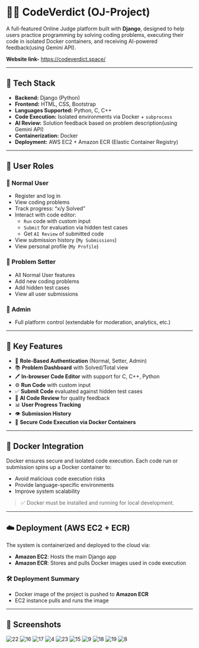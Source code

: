 # 🧑‍💻 CodeVerdict (OJ-Project)

A full-featured Online Judge platform built with **Django**, designed to help users practice programming by solving coding problems, executing their code in isolated Docker containers, and receiving AI-powered feedback(using Gemini API).

**Website link-** https://codeverdict.space/ 

---

## 🔧 Tech Stack

- **Backend:** Django (Python)
- **Frontend:** HTML, CSS, Bootstrap
- **Languages Supported:** Python, C, C++
- **Code Execution:** Isolated environments via Docker + `subprocess`
- **AI Review:** Solution feedback based on problem description(using Gemini API)
- **Containerization:** Docker
- **Deployment:** AWS EC2 + Amazon ECR (Elastic Container Registry)

---

## 👥 User Roles

### 🔹 Normal User
- Register and log in
- View coding problems
- Track progress: “x/y Solved”
- Interact with code editor:
  - `Run` code with custom input
  - `Submit` for evaluation via hidden test cases
  - Get `AI Review` of submitted code
- View submission history (`My Submissions`)
- View personal profile (`My Profile`)

### 🔸 Problem Setter
- All Normal User features
- Add new coding problems
- Add hidden test cases
- View all user submissions

### 🔺 Admin
- Full platform control (extendable for moderation, analytics, etc.)

---

## 🚀 Key Features

- 🔐 **Role-Based Authentication** (Normal, Setter, Admin)
- 📚 **Problem Dashboard** with Solved/Total view
- 🖊️ **In-browser Code Editor** with support for C, C++, Python
- ⚙️ **Run Code** with custom input
- ✅ **Submit Code** evaluated against hidden test cases
- 🤖 **AI Code Review** for quality feedback
- 📊 **User Progress Tracking**
- 👁️ **Submission History**
- 🐳 **Secure Code Execution via Docker Containers**

---

## 🐳 Docker Integration

Docker ensures secure and isolated code execution. Each code run or submission spins up a Docker container to:
- Avoid malicious code execution risks
- Provide language-specific environments
- Improve system scalability

> ✅ Docker must be installed and running for local development.

---

## ☁️ Deployment (AWS EC2 + ECR)

The system is containerized and deployed to the cloud via:
- **Amazon EC2**: Hosts the main Django app
- **Amazon ECR**: Stores and pulls Docker images used in code execution

### 🛠️ Deployment Summary
- Docker image of the project is pushed to **Amazon ECR**
- EC2 instance pulls and runs the image

---

## 📸 Screenshots

![22](screenshot/22.png)
![16](screenshot/16.png)
![17](screenshot/17.png)
![4](screenshot/4.png)
![23](screenshot/23.png)
![15](screenshot/15.png)
![9](screenshot/9.png)
![18](screenshot/18.png)
![19](screenshot/19.png)
![8](screenshot/8.png)